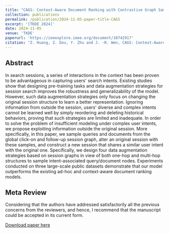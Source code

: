 ```yaml
---
title: "CAGS: Context-Aware Document Ranking with Contrastive Graph Sampling"
collection: publications
permalink: /publication/2024-11-05-paper-title-CAGS
excerpt: '[TKDE 2024]'
date: 2024-11-05
venue: 'TKDE'
paperurl: 'https://ieeexplore.ieee.org/document/10742917'
citation: "Z. Huang, Z. Dou, Y. Zhu and J. -R. Wen, CAGS: Context-Aware Document Ranking with Contrastive Graph Sampling, in IEEE Transactions on Knowledge and Data Engineering, doi: 10.1109/TKDE.2024.3491996. keywords: {Data augmentation;Context modeling;Data models;Search engines;Contrastive learning;Training;Search problems;Encoding;Bidirectional control;Predictive models;Context-aware document ranking;contrastive learning;graph sampling}"
---
```


## Abstract
In search sessions, a series of interactions in the context has been proven to be advantageous in capturing users' search intents. Existing studies show that designing pre-training tasks and data augmentation strategies for session search improves the robustness and generalizability of the model. However, such data augmentation strategies only focus on changing the original session structure to learn a better representation. Ignoring information from outside the session, users' diverse and complex intents cannot be learned well by simply reordering and deleting historical behaviors, proving that such strategies are limited and inadequate. In order to solve the problem of insufficient modeling under complex user intents, we propose exploiting information outside the original session. More specifically, in this paper, we sample queries and documents from the global click-on and follow-up session graph, alter an original session with these samples, and construct a new session that shares a similar user intent with the original one. Specifically, we design four data augmentation strategies based on session graphs in view of both one-hop and multi-hop structures to sample intent-associated query/document nodes. Experiments conducted on three large-scale public datasets demonstrate that our model outperforms the existing ad-hoc and context-aware document ranking models.

## Meta Review
Considering that the authors have addressed satisfactorily all the previous concerns from the reviewers, and hence, I recommend that the manuscript could be accepted in its current form.


[Download paper here](https://ieeexplore.ieee.org/document/10742917)